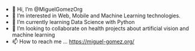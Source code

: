 - 👋 Hi, I’m @MiguelGomezOrg
- 👀 I’m interested in Web, Mobile and Machine Learning technologies.  
- 🌱 I’m currently learning Data Science with Python
- 💞️ I’m looking to collaborate on health projects about artificial vision and machine learning
- 📫 How to reach me ...
<https://miguel-gomez.org/>


<!---
MiguelGomezOrg/MiguelGomezOrg is a ✨ special ✨ repository because its `README.md` (this file) appears on your GitHub profile.
You can click the Preview link to take a look at your changes.
--->

